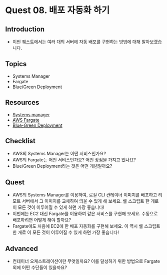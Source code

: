 # Quest 08. 배포 자동화 하기

## Introduction
* 이번 퀘스트에서는 여러 대의 서버에 자동 배포를 구현하는 방법에 대해 알아보겠습니다.

## Topics
* Systems Manager
* Fargate
* Blue/Green Deployment

## Resources
* [Systems manager](https://aws.amazon.com/ko/systems-manager/)
* [AWS Fargate](https://aws.amazon.com/ko/fargate)
* [Blue-Green Deployment](https://www.redhat.com/ko/topics/devops/what-is-blue-green-deployment)

## Checklist
* AWS의 Systems Manager는 어떤 서비스인가요?
* AWS의 Fargate는 어떤 서비스인가요? 어떤 장점을 가지고 있나요?
* Blue/Green Deployment라는 것은 어떤 개념일까요?

## Quest
* AWS의 Systems Manager를 이용하여, 로컬 CLI 컨테이너 이미지를 배포하고 리모트 서버에서 그 이미지를 교체하여 띄울 수 있게 해 보세요. 쉘 스크립트 한 개로 이 모든 것이 이루어질 수 있게 하면 가장 좋습니다!
* 이번에는 EC2 대신 Fargate를 이용하여 같은 서비스를 구현해 보세요. 수동으로 배포하려면 어떻게 해야 할까요?
* Fargate에도 처음에 EC2에 한 배포 자동화를 구현해 보세요. 이 역시 쉘 스크립트 한 개로 이 모든 것이 이루어질 수 있게 하면 가장 좋습니다!

## Advanced
* 컨테이너 오케스트레이션이란 무엇일까요? 이를 달성하기 위한 방법으로 Fargate 외에 어떤 수단들이 있을까요?
